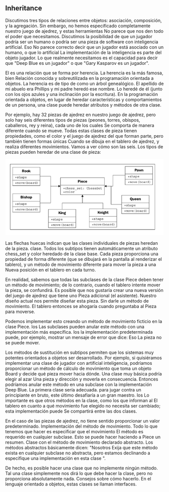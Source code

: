 ## Inheritance

Discutimos tres tipos de relaciones entre objetos: asociación, composición,
y la agregación. Sin embargo, no hemos especificado completamente nuestro juego de ajedrez, y estas herramientas
No parece que nos den todo el poder que necesitamos. Discutimos la posibilidad de que un jugador
podría ser un humano o podría ser una pieza de software con inteligencia artificial. Eso
No parece correcto decir que un jugador está asociado con un humano, o que lo artificial
La implementación de la inteligencia es parte del objeto jugador. Lo que realmente necesitamos es el
capacidad para decir que "Deep Blue es un jugador" o que "Gary Kasparov es un jugador".

El es una relación que se forma por herencia. La herencia es la más famosa, bien
Relación conocida y sobreutilizada en la programación orientada a objetos. La herencia es de tipo
de como un árbol genealógico. El apellido de mi abuelo era Phillips y mi padre heredó
ese nombre. Lo heredé de él (junto con los ojos azules y una inclinación por la escritura).
En la programación orientada a objetos, en lugar de heredar características y comportamientos de un
persona, una clase puede heredar atributos y métodos de otra clase.

Por ejemplo, hay 32 piezas de ajedrez en nuestro juego de ajedrez, pero solo hay seis diferentes
tipos de piezas (peones, torres, obispos, caballeros, rey y reina), cada uno de los cuales
Se comporta de manera diferente cuando se mueve. Todas estas clases de pieza tienen propiedades,
como el color y el juego de ajedrez del que forman parte, pero también tienen formas únicas
Cuando se dibuja en el tablero de ajedrez, y realiza diferentes movimientos. Vamos a ver cómo son las seis.
Los tipos de piezas pueden heredar de una clase de pieza:

![Piece Class](piece_class.png)

Las flechas huecas indican que las clases individuales de piezas heredan de la pieza.
clase. Todos los subtipos tienen automáticamente un atributo chess_set y color heredado
de la clase base. Cada pieza proporciona una propiedad de forma diferente (que se dibujará en la
pantalla al renderizar el tablero), y un método de movimiento diferente para mover la pieza a una
Nueva posición en el tablero en cada turno.

En realidad, sabemos que todas las subclases de la clase Piece deben tener un método de movimiento;
de lo contrario, cuando el tablero intente mover la pieza, se confundirá. Es posible
que nos gustaría crear una nueva versión del juego de ajedrez que tiene uno
Pieza adicional (el asistente). Nuestro diseño actual nos permite diseñar esta pieza.
Sin darle un método de movimiento. El tablero entonces se ahogaría cuando preguntaba al
Pieza para moverse.

Podemos implementar esto creando un método de movimiento ficticio en la clase Piece. los
Las subclases pueden anular este método con una implementación más específica. los
la implementación predeterminada puede, por ejemplo, mostrar un mensaje de error que dice: Eso
La pieza no se puede mover.

Los métodos de sustitución en subtipos permiten que los sistemas muy potentes orientados a objetos
ser desarrollado. Por ejemplo, si quisiéramos implementar una clase de jugador con artificial
inteligencia, podríamos proporcionar un método de cálculo de movimiento que toma un objeto Board
y decide qué pieza mover hacia dónde. Una clase muy básica podría elegir al azar
Una pieza y dirección y moverla en consecuencia. Entonces podríamos anular este método
en una subclase con la implementación Deep Blue. La primera clase sería adecuada.
para jugar contra un principiante en bruto, este último desafiaría a un gran maestro. los
Lo importante es que otros métodos en la clase, como los que informan al
El tablero en cuanto a qué movimiento fue elegido no necesita ser cambiado; esta implementación puede
Se compartirá entre las dos clases.

En el caso de las piezas de ajedrez, no tiene sentido proporcionar un valor predeterminado.
Implementación del método de movimiento. Todo lo que tenemos que hacer es especificar que el movimiento
El método es requerido en cualquier subclase. Esto se puede hacer haciendo a Piece un resumen.
Clase con el método de movimiento declarado abstracto. Los métodos abstractos básicamente dicen: "Nosotros
Exija que este método exista en cualquier subclase no abstracta, pero estamos declinando a
especifique una implementación en esta clase ".

De hecho, es posible hacer una clase que no implemente ningún método. Tal
una clase simplemente nos dirá lo que debe hacer la clase, pero no proporciona absolutamente nada.
Consejos sobre cómo hacerlo. En el lenguaje orientado a objetos, estas clases se llaman interfaces.
